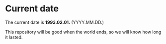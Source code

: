 # Current date

The current date is **1993.02.01.** (YYYY.MM.DD.)

This repository will be good when the world ends, so we will know how long it lasted.